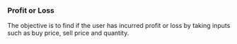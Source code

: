 ### Profit or Loss
The objective is to find if the user has incurred profit or loss by taking inputs such as buy price, sell price and quantity.
